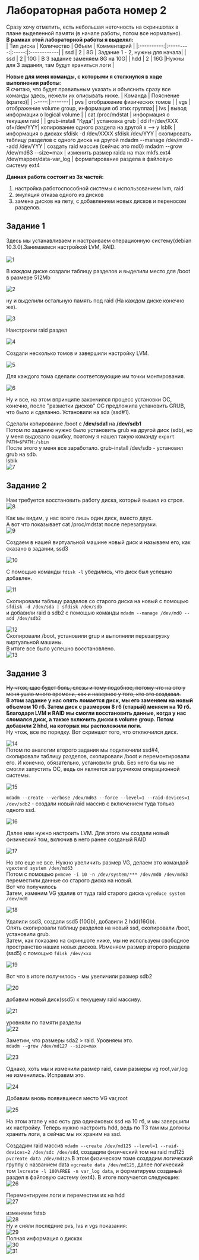 # Лабораторная работа номер 2 <br>
Сразу хочу отметить, есть небольшая неточность на скриншотах в плане выделенной памяти (в начале работы, потом все нормально). <br>
**В рамках этой лабораторной работы я выделял:** <br>
| Тип диска  | Количество | Объем | Комментарий |
|:----------:|:---------:|:-----:|:------------|
| ssd | 2 | 8G | Задание 1 - 2, нужны для начала|
| ssd | 2 | 10G | В 3 задание заменяем 8G на 10G|
| hdd | 2 | 16G |Нужны для 3 задания, там будут храниться логи </head>|

**Новые для меня команды, с которыми я столкнулся в ходе выполнения работы**: <br>
Я считаю, что будет правильным указать и объяснить сразу все команды здесь, нежели их описывать ниже.
| Команда | Пояснение (кратко)|
| :-----:|:-------|
| pvs | отображение физических томов |
| vgs | отображение volume group, информация об этих группах|
| lvs | вывод информации о logical volume |
| cat /proc/mdstat |  информация о текущем raid |
| grub-install "Куда"| установка grub |
dd if=/dev/XXX of=/dev/YYY| копирование одного раздела на другой x --> y 
lsblk | информация о дисках
sfdisk -d /dev/XXXX  sfdisk /dev/YYY | скопировать таблицу разделов с одного диска на другой
mdadm --manage /dev/md0 --add /dev/YYY | создать raid массив (сейчас это md0)
mdadm --grow /dev/md63 --size=max | изменить размер raida на max
mkfs.ext4 /dev/mapper/data-var_log | форматирование раздела в файловую систему ext4


**Данная работа состоит из 3х частей:** <br>
1. настройка работоспособной системы с использованием lvm, raid <br>
2. эмуляция отказа одного из дисков <br>
3. замена дисков на лету, с добавлением новых дисков и переносом разделов.<br>
## Задание 1
Здесь мы устанавливаем и настраиваем операционную систему(debian 10.3.0).Занимаемся настройкой LVM, RAID. <br><br>
![1](https://raw.githubusercontent.com/Antieasy/labs/master/lab2/img/1.PNG "Начало разметки дисков") <br>

В каждом диске создали таблицу разделов и выделили место для /boot в размере 512Mb<br>

![2](https://raw.githubusercontent.com/Antieasy/labs/master/lab2/img/2.PNG "Выделили место под /boot") <br>

ну и выделили остальную память под raid (На каждом диске конечно же). <br>

![3](https://raw.githubusercontent.com/Antieasy/labs/master/lab2/img/3.PNG "создали raid раздел") <br>

Наистроили raid раздел <br>

![4](https://raw.githubusercontent.com/Antieasy/labs/master/lab2/img/4.PNG "setting of raid") <br>

Создали несколько томов и завершили настройку LVM.<bt>

![5](https://raw.githubusercontent.com/Antieasy/labs/master/lab2/img/5.PNG "LVM") <br>

Для каждого тома сделали соответсвующие им точки монтирования. <br>

![6](https://raw.githubusercontent.com/Antieasy/labs/master/lab2/img/7.PNG "mountoint") <br>

Ну и все, на этом впринципе закончился процесс установки ОС, конечно, после "разметки дисков" ОС предложила установить GRUB, что было и сделанно. Установили на sda (ssd#1). <br>

Сделали копирование /boot с **/dev/sda1** на **/dev/sdb1** <br>
Потом по заданию нужно было установить grub на другой диск (sdb), но у меня выдовало ошибку, поэтому я нашел такую команду ``export PATH=$PATH:/sbin``<br>
После этого у меня все заработало. grub-install /dev/sdb - установил grub на sdb.<br>
lsblk <br>
![7](https://raw.githubusercontent.com/Antieasy/labs/master/lab2/img/8.PNG "info") <br>
## Задание 2 <br>
Нам требуется восстановить работу диска, который вышел из строя.  <br>
![8](https://raw.githubusercontent.com/Antieasy/labs/master/lab2/img/10.PNG "lsbk") <br>

Как мы видим, у нас всего лишь один диск, вместо двух. <br>
А вот что показывает cat /proc/mdstat после перезагрузки. <br>
![9](https://raw.githubusercontent.com/Antieasy/labs/master/lab2/img/12.PNG "raid info")<br>

Создаем в нашей виртуальной машине новый диск и называем его, как сказано в задании, ssd3 <br>

![10](https://raw.githubusercontent.com/Antieasy/labs/master/lab2/img/13.PNG "VM") <br>

С помощью команды ``fdisk -l`` убедились, что диск был успешно добавлен. <br>

![11](https://raw.githubusercontent.com/Antieasy/labs/master/lab2/img/14.PNG "fdisk") <br>

Cкопировали таблицу разделов со старого диска на новый с помощью ``sfdisk -d /dev/sda | sfdisk /dev/sdb`` <br>
и добавили raid в sdb2 c помощью команды ``mdadm --manage /dev/md0 --add /dev/sdb2`` <br>

![12](https://raw.githubusercontent.com/Antieasy/labs/master/lab2/img/15.PNG "copy table") <br>
Скопировали /boot, установили grup и выполнили перезагрузку виртуальной машины. <br>
В итоге все было успешно восстановлено. <br>
![13](https://raw.githubusercontent.com/Antieasy/labs/master/lab2/img/17.PNG "finish task 2") <br>

## Задание 3
~~Ну чтож, щас будет боль, слезы и тому подобное, потому что на это у меня ушло много времени, как и наверное у того, кто это создавал.~~ <br>
**В этом задание у нас опять ломается диск, мы его заменяем на новый объемом 10 гб. Затем диск с размером 8 гб (старый) меняем на 10 гб. Благодаря LVM и RAID мы смогли восстановить данные, когда у нас сломался диск, а также включить диски в volume group. Потом добавили 2 hhd, на которых мы расположили логи.** <br> 
Ну чтож, все по порядку. Вот скриншот того, что отключился диск. <br>

![14](https://raw.githubusercontent.com/Antieasy/labs/master/lab2/img/18_3%20%D1%87%D0%B0%D1%81%D1%82%D1%8C%20%D0%9D%D0%B0%D1%87%D0%B0%D0%BB%D0%BE.PNG "begin") <br>
Потом по аналогии второго задания мы подключили ssd#4, скопировали таблицу разделов, скопировали /boot и перемонтировали его. И конечно, обязательно, установили grub. Без него бы мы не смогли запустить ОС, ведь он является загрузчиком операционной системы. <br>

![15](https://raw.githubusercontent.com/Antieasy/labs/master/lab2/img/20_c%D0%BC%D0%BE%D0%BD%D1%82%D0%B8%D1%80%D0%BE%D0%B2%D0%B0%D0%BB%D0%B8%20boot%20%D0%BD%D0%B0%20%D0%BD%D0%BE%D0%B2%D1%8B%D0%B9%20%D0%B4%D0%B8%D1%81%D0%BA.PNG "пасхалочка =)") <br>

``mdadm --create --verbose /dev/md63 --force --level=1 --raid-devices=1 /dev/sdb2`` - создали новый raid массив с включением туда только одного ssd. <br>

![16](https://raw.githubusercontent.com/Antieasy/labs/master/lab2/img/21_md63.PNG "set a raid") <br>

Далее нам нужно настроить LVM. Для этого мы создали новый физический том, включив в него ранее созданый RAID <br>

![17](https://raw.githubusercontent.com/Antieasy/labs/master/lab2/img/22_pvcreate%20md63.PNG "setting LVM") <br>

Но это еще не все. Нужно увеличить размер VG, делаем это командой ``vgextend system /dev/md63`` <br>
Потом с помощью ``pvmove -i 10 -n /dev/system/*** /dev/md0 /dev/md63`` переместили данные со старого диска на новый. <br>
Вот что получилось <br>
Затем, изменим VG удалив от туда raid старого диска ``vgreduce system /dev/md0`` <br>

![18](https://raw.githubusercontent.com/Antieasy/labs/master/lab2/img/24_%20removed%20system.PNG "lsblk") <br>

Удалили ssd3, создали ssd5 (10Gb), добавили 2 hdd(16Gb). <br>
Опять скопировали таблицу разделов на новый ssd, скопировали /boot, установили grub. <br>
Затем, как показано на скриншоте ниже, мы не используем свободное пространство наших новых дисков. Изменяем размер второго раздела (ssd5) c помощью ``fdisk /dev/xxx``<br>

![19](https://raw.githubusercontent.com/Antieasy/labs/master/lab2/img/25_%20fdisk.PNG "lsblk and fsdick") <br>

Вот что в итоге получилось - мы увеличили размер sdb2 <br>

![20](https://raw.githubusercontent.com/Antieasy/labs/master/lab2/img/26_%D1%83%D0%B2%D0%B5%D0%BB%D0%B8%D1%87%D0%B8%D0%BB%D0%B8%20%D1%80%D0%B0%D0%B7%D0%BC%D0%B5%D1%80%20%D1%80%D0%B0%D0%B7%D0%B4%D0%B5%D0%BB%D0%B0.PNG "up gb") <br>

добавим новый диск(ssd5) к текущему raid массиву. <br>

![21](https://raw.githubusercontent.com/Antieasy/labs/master/lab2/img/27_2%20%D1%80%D0%B0%D0%B7%D0%BC%D0%B5%D1%87%D0%B5%D0%BD%D0%BD%D1%8B%D1%85%20%D0%BC%D0%B0%D1%81%D1%81%D0%B8%D0%B2%D0%B0%20%D0%BD%D0%BE%20%D0%BE%D0%B1%D0%B0%20%D1%81%20%D1%80%D0%B0%D0%B7%D0%BD%D0%BE%D0%B9%20%D0%BF%D0%B0%D0%BC%D1%8F%D1%82%D1%8C%D1%8E.PNG "=)") <br>

уровняли по памяти разделы <br>
![22](https://raw.githubusercontent.com/Antieasy/labs/master/lab2/img/28_%20%D0%A3%D1%80%D0%B0%D0%B2%D0%BD%D1%8F%D0%BB%D0%B8%20%D0%BF%D0%BE%20%D0%BF%D0%B0%D0%BC%D1%8F%D1%82%D0%B8%20%D1%80%D0%B0%D0%B7%D0%B4%D0%B5%D0%BB%D1%8B.PNG "=)") <br>

Заметим, что размеры sda2 > raid. Уровняем это. <br>
``mdadm --grow /dev/md127 --size=max`` <br>

![23](https://raw.githubusercontent.com/Antieasy/labs/master/lab2/img/29_%20%D0%A3%D0%B2%D0%B5%D0%BB%D0%B8%D1%87%D0%B8%20%D1%80%D0%B0%D0%B7%D0%BC%D0%B5%D1%80%20Raid%20na%20max.PNG "=)") <br>

Однако, хоть мы и изменили размер raid, сами размеры vg root,var,log не изменились. Исправим это. <br>

![24](https://raw.githubusercontent.com/Antieasy/labs/master/lab2/img/30_%D1%80%D0%B0%D1%81%D1%88%D1%80%D0%B8%D0%BB%D0%B8%20%D1%80%D0%B0%D0%B7%D0%BC%D0%B5%D1%80%20%D0%BD%D0%B0%D1%88%D0%B5%D0%B3%D0%BE%20PV.PNG "=)") <br>

Добавим вновь появившееся место VG var,root <br>

![25](https://raw.githubusercontent.com/Antieasy/labs/master/lab2/img/31_18%20%D0%B7%D0%B0%D0%B4%D0%B0%D0%BD%D0%B8%D0%B5.PNG "=)") <br>

На этом этапе у нас есть два одинаковых ssd на 10 гб, и мы завершили их настройку. Теперь нужно настроить hdd, ведь по ТЗ там мы должны хранить логи, а сейчас мы их храним на ssd.<br>

Создадим raid массив ``mdadm --create /dev/md125 --level=1 --raid-devices=2 /dev/sdc /dev/sdd``, создадим физический том на raid md125 ``pvcreate data /dev/md125``.В этом физическом томе создадим логический группу с названием data ``vgcreate data /dev/md125``, далее логический том ``lvcreate -l 100%FREE -n var_log data``, и форматируем созданый раздел в файловую систему (ext4). В итоге получается следующие: <br>
![26](https://raw.githubusercontent.com/Antieasy/labs/master/lab2/img/32_%D0%BA%D0%BE%D0%BD%D0%B5%D1%86%2019%D0%B3%D0%BE%20%D0%B7%D0%B0%D0%B4%D0%B0%D0%BD%D0%B8%D1%8F.PNG "+") <br>

Перемонтируем логи и переместим их на hdd <br>
![27](https://raw.githubusercontent.com/Antieasy/labs/master/lab2/img/33_%20%D0%BF%D0%B5%D1%80%D0%B5%D0%BC%D0%B5%D1%81%D1%82%D0%B8%D0%BB%D0%B8%20%D0%BD%D0%B0%D1%88%D0%B8%20%D0%BB%D0%BE%D0%B3%D0%B8%20%D0%BD%D0%B0%20hdd.PNG "=)") <br>

изменяем fstab <br>
![28](https://raw.githubusercontent.com/Antieasy/labs/master/lab2/img/34_%20%D0%B8%D0%B7%D0%BC%D0%B5%D0%BD%D0%B8%D0%BB%D0%B8%20%D1%82%D0%BE%D1%87%D0%BA%D1%83%20%D0%BC%D0%BE%D0%BD%D1%82%D0%B8%D1%80%D0%BE%D0%B2%D0%B0%D0%BD%D0%B8%D1%8F%20%D0%BB%D0%BE%D0%B3%D0%BE%D0%B2.PNG "0") <br>
Ну и сняли последние pvs, lvs и vgs показания: <br>
![29](https://raw.githubusercontent.com/Antieasy/labs/master/lab2/img/35_%D0%BF%D0%BE%D1%81%D0%BB%D0%B5%D0%B4%D0%BD%D0%B8%D0%B5%20%D0%B4%D0%B0%D0%BD%D0%BD%D1%8B%D0%B5.PNG "9") <br>
Полная информация о дисках <br>
![30](https://github.com/Antieasy/labs/blob/master/lab2/img/36_lsblk.PNG) <br>
![31](https://raw.githubusercontent.com/Antieasy/labs/master/lab2/img/37_%20%D0%BA%D0%BE%D0%BD%D0%B5%D1%86.PNG)<br>

